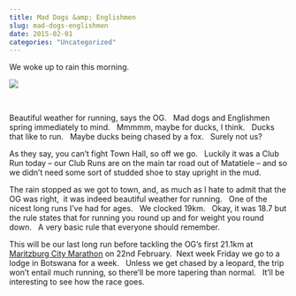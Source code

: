 ```yaml
---
title: Mad Dogs &amp; Englishmen
slug: mad-dogs-englishmen
date: 2015-02-01
categories: "Uncategorized"
---
```


<p>We woke up to rain this morning.</p>
<p><img src="https://res.cloudinary.com/dy6grlu8z/image/upload/v1558842107/yrbyswaxhbakjzpqqmjm.jpg"/></p>
<p> </p>
<p>Beautiful weather for running, says the OG.   Mad dogs and Englishmen spring immediately to mind.   Mmmmm, maybe for ducks, I think.   Ducks that like to run.   Maybe ducks being chased by a fox.   Surely not us?</p>
<p>As they say, you can’t fight Town Hall, so off we go.   Luckily it was a Club Run today – our Club Runs are on the main tar road out of Matatiele – and so we didn’t need some sort of studded shoe to stay upright in the mud.</p>
<p>The rain stopped as we got to town, and, as much as I hate to admit that the OG was right,  it was indeed beautiful weather for running.   One of the nicest long runs I’ve had for ages.   We clocked 19km.   Okay, it was 18.7 but the rule states that for running you round up and for weight you round down.   A very basic rule that everyone should remember.</p>
<p>This will be our last long run before tackling the OG’s first 21.1km at <a title="Check it out here!" href="http://www.pmb42.co.za/">Maritzburg City Marathon</a> on 22nd February.  Next week Friday we go to a lodge in Botswana for a week.   Unless we get chased by a leopard, the trip won’t entail much running, so there’ll be more tapering than normal.   It’ll be interesting to see how the race goes.</p>







